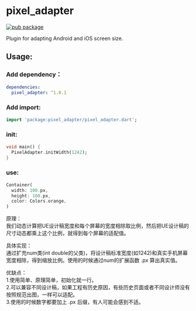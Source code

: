# pixel_adapter

[![pub package](https://img.shields.io/pub/v/pixel_adapter.svg)](https://pub.dev/packages/pixel_adapter)

Plugin for adapting Android and iOS screen size.

## Usage:

### Add dependency：

```yaml
dependencies:
  pixel_adapter: ^1.0.1
```

### Add import:

```dart
import 'package:pixel_adapter/pixel_adapter.dart';
```

### init:

```dart
void main() {
  PixelAdapter.initWidth(1242);
}
```
### use:	
```dart
Container(
  width: 100.px,
  height: 100.px,
  color: Colors.orange,
)
```
原理：  
​我们动态计算把UE设计稿宽度和每个屏幕的宽度相除取比例，然后把UE设计稿的尺寸动态都乘上这个比例，就得到每个屏幕的适配值。

具体实现：  
通过扩充num类(int double的父类)，将设计稿标准宽度(如1242)和真实手机屏幕宽度相除，得到缩放比例。使用的时候通过num的扩展函数 .px 算出真实值。

优缺点：  
1.使用简单、原理简单，初始化就一行。  
2.可以兼容不同设计稿，如果工程有历史原因，有些历史页面或者不同设计师没有按照规范出图，一样可以适配。  
3.使用的时候数字都要加上 .px 后缀，有人可能会感到不适。
